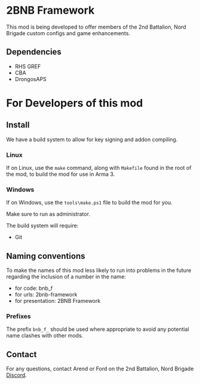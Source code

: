 # 2BNB Framework
This mod is being developed to offer members of the 2nd Battalion, Nord Brigade custom configs and game enhancements.

## Dependencies
- RHS GREF
- CBA
- DrongosAPS


# For Developers of this mod
## Install
We have a build system to allow for key signing and addon compiling.

### Linux
If on Linux, use the `make` command, along with `Makefile` found in the root of the mod, to build the mod for use in Arma 3.

### Windows
If on Windows, use the `tools\make.ps1` file to build the mod for you.

Make sure to run as administrator.

The build system will require:
- Git

## Naming conventions
To make the names of this mod less likely to run into problems in the future regarding the inclusion of a number in the name:
- for code: bnb_f
- for urls: 2bnb-framework
- for presentation: 2BNB Framework

### Prefixes
The prefix `bnb_f_` should be used where appropriate to avoid any potential name clashes with other mods.

## Contact
For any questions, contact Arend or Ford on the 2nd Battalion, Nord Brigade [Discord](https://discord.gg/DRaWNyf).
